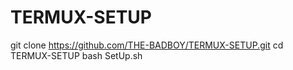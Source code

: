 # TERMUX-SETUP 

git clone https://github.com/THE-BADBOY/TERMUX-SETUP.git  cd TERMUX-SETUP bash SetUp.sh
